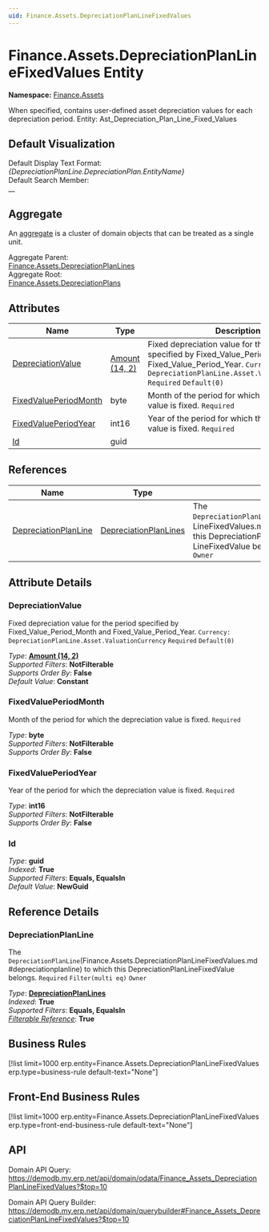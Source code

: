 ```yaml
---
uid: Finance.Assets.DepreciationPlanLineFixedValues
---
```

# Finance.Assets.DepreciationPlanLineFixedValues Entity

**Namespace:** [Finance.Assets](Finance.Assets.md)  

When specified, contains user-defined asset depreciation values for each depreciation period. Entity: Ast_Depreciation_Plan_Line_Fixed_Values

## Default Visualization
Default Display Text Format:  
_{DepreciationPlanLine.DepreciationPlan.EntityName}_  
Default Search Member:  
__  

## Aggregate
An [aggregate](https://docs.erp.net/tech/advanced/concepts/aggregates.html) is a cluster of domain objects that can be treated as a single unit.  

Aggregate Parent:  
[Finance.Assets.DepreciationPlanLines](Finance.Assets.DepreciationPlanLines.md)  
Aggregate Root:  
[Finance.Assets.DepreciationPlans](Finance.Assets.DepreciationPlans.md)  

## Attributes

| Name | Type | Description |
| ---- | ---- | --- |
| [DepreciationValue](Finance.Assets.DepreciationPlanLineFixedValues.md#depreciationvalue) | [Amount (14, 2)](../data-types.md#amount) | Fixed depreciation value for the period specified by Fixed_Value_Period_Month and Fixed_Value_Period_Year. `Currency: DepreciationPlanLine.Asset.ValuationCurrency` `Required` `Default(0)` 
| [FixedValuePeriodMonth](Finance.Assets.DepreciationPlanLineFixedValues.md#fixedvalueperiodmonth) | byte | Month of the period for which the depreciation value is fixed. `Required` 
| [FixedValuePeriodYear](Finance.Assets.DepreciationPlanLineFixedValues.md#fixedvalueperiodyear) | int16 | Year of the period for which the depreciation value is fixed. `Required` 
| [Id](Finance.Assets.DepreciationPlanLineFixedValues.md#id) | guid |  

## References

| Name | Type | Description |
| ---- | ---- | --- |
| [DepreciationPlanLine](Finance.Assets.DepreciationPlanLineFixedValues.md#depreciationplanline) | [DepreciationPlanLines](Finance.Assets.DepreciationPlanLines.md) | The `DepreciationPlanLine`(Finance.Assets.DepreciationPlan<br />LineFixedValues.md#depreciationplanline) to which this DepreciationPlan<br />LineFixedValue belongs. `Required` `Filter(multi eq)` `Owner` |


## Attribute Details

### DepreciationValue

Fixed depreciation value for the period specified by Fixed_Value_Period_Month and Fixed_Value_Period_Year. `Currency: DepreciationPlanLine.Asset.ValuationCurrency` `Required` `Default(0)`

_Type_: **[Amount (14, 2)](../data-types.md#amount)**  
_Supported Filters_: **NotFilterable**  
_Supports Order By_: **False**  
_Default Value_: **Constant**  

### FixedValuePeriodMonth

Month of the period for which the depreciation value is fixed. `Required`

_Type_: **byte**  
_Supported Filters_: **NotFilterable**  
_Supports Order By_: **False**  

### FixedValuePeriodYear

Year of the period for which the depreciation value is fixed. `Required`

_Type_: **int16**  
_Supported Filters_: **NotFilterable**  
_Supports Order By_: **False**  

### Id

_Type_: **guid**  
_Indexed_: **True**  
_Supported Filters_: **Equals, EqualsIn**  
_Default Value_: **NewGuid**  


## Reference Details

### DepreciationPlanLine

The `DepreciationPlanLine`(Finance.Assets.DepreciationPlanLineFixedValues.md#depreciationplanline) to which this DepreciationPlanLineFixedValue belongs. `Required` `Filter(multi eq)` `Owner`

_Type_: **[DepreciationPlanLines](Finance.Assets.DepreciationPlanLines.md)**  
_Indexed_: **True**  
_Supported Filters_: **Equals, EqualsIn**  
_[Filterable Reference](https://docs.erp.net/dev/domain-api/filterable-references.html)_: **True**  



## Business Rules

[!list limit=1000 erp.entity=Finance.Assets.DepreciationPlanLineFixedValues erp.type=business-rule default-text="None"]

## Front-End Business Rules

[!list limit=1000 erp.entity=Finance.Assets.DepreciationPlanLineFixedValues erp.type=front-end-business-rule default-text="None"]

## API

Domain API Query:
<https://demodb.my.erp.net/api/domain/odata/Finance_Assets_DepreciationPlanLineFixedValues?$top=10>

Domain API Query Builder:
<https://demodb.my.erp.net/api/domain/querybuilder#Finance_Assets_DepreciationPlanLineFixedValues?$top=10>

